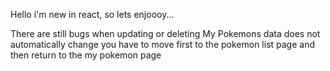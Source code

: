 Hello i'm new in react, so lets enjoooy...

There are still bugs when updating or deleting
My Pokemons data does not automatically change
you have to move first to the pokemon list page
and then return to the my pokemon page
